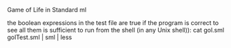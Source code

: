 Game of Life in Standard ml

the boolean expressions in the test file are true if the program is correct
to see all them is sufficient to run from the shell (in any Unix shell)):
 cat gol.sml golTest.sml | sml | less


